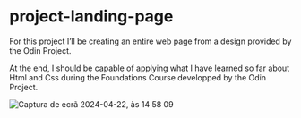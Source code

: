 # project-landing-page
For this project I’ll be creating an entire web page from a design provided by the Odin Project.

At the end, I should be capable of applying what I have learned so far about Html and Css during the Foundations Course developped by the Odin Project.

![Captura de ecrã 2024-04-22, às 14 58 09](https://github.com/melaniereis/project-landing-page/assets/166030520/487f3465-9c28-4705-8e15-51df60c4f306)

